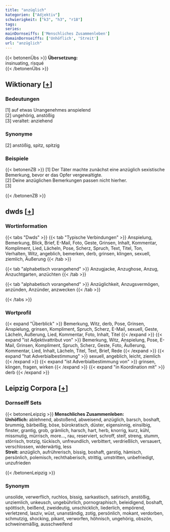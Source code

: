 ```yaml
---
title: "anzüglich"
kategorien: ["Adjektiv"]
schwierigkeit: ["k3", "h3", "r18"]
tags:
series:
mainDornseiffs: ['Menschliches Zusammenleben']
domainDornseiffs: ['Unhöflich', 'Streit']
url: "anzüglich"
---
```


{{< betonenÜbs >}}
**Übersetzung:**  
insinuating, risqué  
{{< /betonenÜbs >}}

## Wiktionary [[+](https://de.wiktionary.org/wiki/anzüglich)]

### Bedeutungen
[1] auf etwas Unangenehmes anspielend  
[2] ungehörig, anstößig  
[3] veraltet: anziehend  

### Synonyme
[2] anstößig, spitz, spitzig  

### Beispiele
{{< betonenZB >}}
[1] Der Täter machte zunächst eine anzüglich sexistische Bemerkung, bevor er das Opfer vergewaltigte.  
[2] Deine anzüglichen Bemerkungen passen nicht hierher.  
[3]  

{{< /betonenZB >}}


## dwds [[+](https://www.dwds.de/wb/anzüglich)]

### Wortinformation
{{< tabs "Dwds" >}}
{{< tab "Typische Verbindungen" >}}
Anspielung, Bemerkung, Blick, Brief, E-Mail, Foto, Geste, Grinsen, Inhalt, Kommentar, Kompliment, Lied, Lächeln, Pose, Scherz, Spruch, Text, Titel, Ton, Verhalten, Witz, angeblich, bemerken, derb, grinsen, klingen, sexuell, ziemlich, Äußerung
{{< /tab >}}

{{< tab "alphabetisch vorangehend" >}}
Anzugjacke, Anzughose, Anzug, Anzuchtgarten, anzüchten
{{< /tab >}}

{{< tab "alphabetisch vorangehend" >}}
Anzüglichkeit, Anzugsvermögen, anzünden, Anzünder, anzwecken
{{< /tab >}}

{{< /tabs >}}

### Wortprofil
{{< expand "Überblick" >}} Bemerkung, Witz, derb, Pose, Grinsen, Anspielung, grinsen, Kompliment, Spruch, Scherz, E-Mail, sexuell, Geste, Lächeln, Äußerung, Lied, Kommentar, Foto, Inhalt, Titel {{< /expand >}}
{{< expand "ist Adjektivattribut von" >}} Bemerkung, Witz, Anspielung, Pose, E-Mail, Grinsen, Kompliment, Spruch, Scherz, Geste, Foto, Äußerung, Kommentar, Lied, Inhalt, Lächeln, Titel, Text, Brief, Rede {{< /expand >}}
{{< expand "hat Adverbialbestimmung" >}} sexuell, angeblich, leicht, ziemlich {{< /expand >}}
{{< expand "ist Adverbialbestimmung von" >}} grinsen, klingen, fragen, wirken {{< /expand >}}
{{< expand "in Koordination mit" >}} derb {{< /expand >}}

## Leipzig Corpora [[+](https://corpora.uni-leipzig.de/en/res?word=anzüglich&corpusId=deu_newscrawl-public_2018)]

### Dornseiff Sets
{{< betonenLeipzig >}}
**Menschliches Zusammenleben:**  
**Unhöflich:** ablehnend, abstoßend, abweisend, anzüglich, barsch, boshaft, brummig, bärbeißig, böse, bürokratisch, düster, eigensinnig, einsilbig, finster, grantig, grob, grämlich, harsch, hart, herb, knorrig, kurz, kühl, missmutig, mürrisch, more..., rau, reserviert, schroff, steif, streng, stumm, störrisch, trotzig, tückisch, unfreundlich, verbittert, verdrießlich, versauert, verschlossen, widerwärtig, less  
**Streit:** anzüglich, aufrührerisch, bissig, boshaft, garstig, hämisch, persönlich, polemisch, rechthaberisch, strittig, umstritten, unbefriedigt, unzufrieden  

{{< /betonenLeipzig >}}

### Synonym
unsolide, verwerflich, ruchlos, bissig, sarkastisch, satirisch, anstößig, unziemlich, unkeusch, ungebührlich, pornographisch, beleidigend, boshaft, spöttisch, beißend, zweideutig, unschicklich, liederlich, empörend, verletzend, lasziv, wüst, unanständig, zotig, persönlich, mokant, verdorben, schmutzig, shocking, pikant, verworfen, höhnisch, ungehörig, obszön, schweinemäßig, ausschweifend


